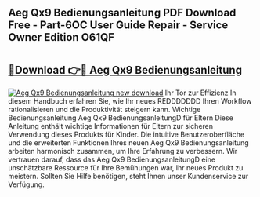 ## Aeg Qx9 Bedienungsanleitung PDF Download Free - Part-6OC User Guide Repair - Service Owner Edition O61QF

# <h2><a href="http://df32j4.blite.top/?on=Aeg+Qx9+Bedienungsanleitung">🔗Download 👉🔴 Aeg Qx9 Bedienungsanleitung</a></h2>

[![Aeg Qx9 Bedienungsanleitung new download](https://i.imgur.com/lujVjoI.png)](http://df32j4.blite.top/?on=Aeg+Qx9+Bedienungsanleitung)
Ihr Tor zur Effizienz In diesem Handbuch erfahren Sie, wie Ihr neues REDDDDDDD Ihren Workflow rationalisieren und die Produktivität steigern kann. Wichtige Bedienungsanleitung Aeg Qx9 BedienungsanleitungD für Eltern Diese Anleitung enthält wichtige Informationen für Eltern zur sicheren Verwendung dieses Produkts für Kinder. Die intuitive Benutzeroberfläche und die erweiterten Funktionen Ihres neuen Aeg Qx9 Bedienungsanleitung arbeiten harmonisch zusammen, um Ihre Erfahrung zu verbessern. Wir vertrauen darauf, dass das Aeg Qx9 BedienungsanleitungD eine unschätzbare Ressource für Ihre Bemühungen war, Ihr neues Produkt zu meistern. Sollten Sie Hilfe benötigen, steht Ihnen unser Kundenservice zur Verfügung.
